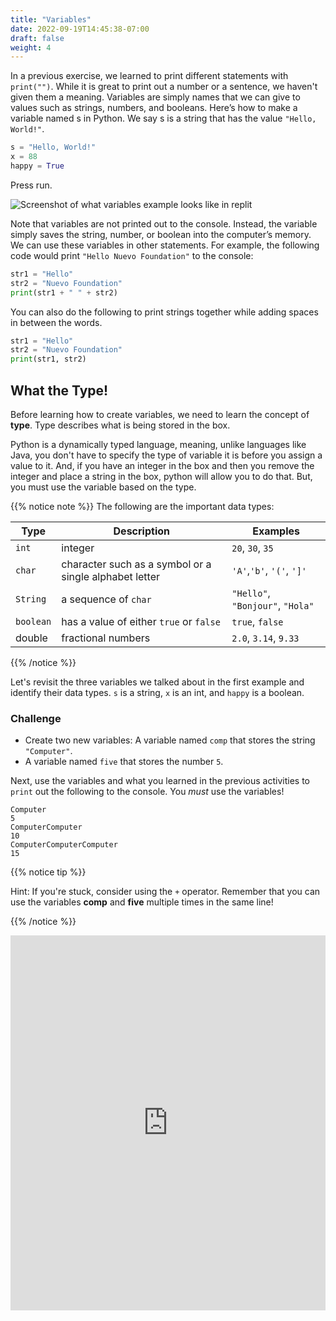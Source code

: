 ```yaml
---
title: "Variables"
date: 2022-09-19T14:45:38-07:00
draft: false
weight: 4
--- 
```


In a previous exercise, we learned to print different statements with `print("")`. While it is great to print out a number or a sentence, we haven't given them a meaning. Variables are simply names that we can give to values such as strings, numbers, and booleans. Here’s how to make a variable named s in Python. We say s is a string that has the value `"Hello, World!"`. 

```python
s = "Hello, World!"
x = 88
happy = True
```
Press run. 

![Screenshot of what variables example looks like in replit](../../img/variables.png "image of how variables look in replit") 

Note that variables are not printed out to the console. Instead, the variable simply saves the string, number, or boolean into the computer’s memory. We can use these variables in other statements. For example, the following code would print `"Hello Nuevo Foundation"` to the console:

```python
str1 = "Hello"
str2 = "Nuevo Foundation"
print(str1 + " " + str2)
```

You can also do the following to print strings together while adding spaces in between the words.

```python
str1 = "Hello"
str2 = "Nuevo Foundation"
print(str1, str2)
```
## What the Type!

Before learning how to create variables, we need to learn the concept of **type**. Type describes what is being stored in the box.

Python is a dynamically typed language, meaning, unlike languages like Java, you don't have to specify the type of variable it is before you assign a value to it.  And, if you have an integer in the box and then you remove the integer and place a string in the box, python will allow you to do that. But, you must use the variable based on the type.


{{% notice note %}}
The following are the important data types:

**Type** | **Description** | **Examples**
--------|-----------|----------
`int` | integer | `20`, `30`, `35`
`char` | character such as a symbol or a single alphabet letter | `'A'`,`'b'`, `'('`, `']'`
`String` | a sequence of `char` | `"Hello"`, `"Bonjour"`, `"Hola"`
`boolean` | has a value of either `true` or `false` | `true`, `false`
double | fractional numbers | `2.0`, `3.14`, `9.33`

{{% /notice %}}

Let's revisit the three variables we talked about in the first example and identify their data types. `s` is a string, `x` is an int, and `happy` is a boolean.

### Challenge

- Create two new variables: A variable named `comp` that stores the string `"Computer"`.
- A variable named `five` that stores the number `5`.

Next, use the variables and what you learned in the previous activities to `print` out the following to the console. You _must_ use the variables!

    Computer
    5
    ComputerComputer
    10
    ComputerComputerComputer
    15


{{% notice tip %}}

Hint: If you're stuck, consider using the `+` operator. Remember that you can use the variables **comp** and **five** multiple times in the same line!

{{% /notice %}}

<iframe src="https://trinket.io/embed/python/b238d85d0d" width="100%" height="600" frameborder="0" marginwidth="0" marginheight="0" allowfullscreen></iframe>
